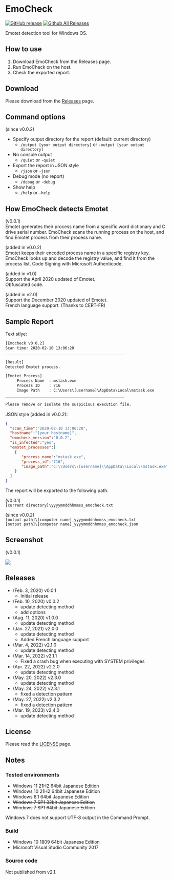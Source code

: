 # EmoCheck

[![GitHub release](https://img.shields.io/github/release/jpcertcc/emocheck.svg)](https://github.com/jpcertcc/emocheck/releases)
[![Github All Releases](https://img.shields.io/github/downloads/jpcertcc/emocheck/total.svg)](https://somsubhra.github.io/github-release-stats/?username=jpcertcc&repository=emocheck&page=1&per_page=5)

Emotet detection tool for Windows OS.

## How to use

1. Download EmoCheck from the Releases page.
2. Run EmoCheck on the host.
3. Check the exported report.

## Download

Please download from the [Releases](https://github.com/JPCERTCC/EmoCheck/releases) page.

## Command options

(since v0.0.2)  

- Specify output directory for the report (default: current directory)
  - `/output [your output directory]` or `-output [your output directory]`
- No console output
  - `/quiet` or `-quiet`
- Export the report in JSON style
  - `/json` or `-json`
- Debug mode (no report)
  - `/debug` or `-debug`
- Show help
  - `/help` or `-help`

## How EmoCheck detects Emotet

(v0.0.1)  
Emotet generates their process name from a specific word dictionary and C drive serial number.
EmoCheck scans the running process on the host, and find Emotet process from their process name.

(added in v0.0.2)  
Emotet keeps their encoded process name in a specific registry key.
EmoCheck looks up and decode the registry value, and find it from the process list.
Code Signing with Microsoft Authenticode.

(added in v1.0)  
Support the April 2020 updated of Emotet.  
Obfuscated code.  

(added in v2.0)  
Support the December 2020 updated of Emotet.  
French language support. (Thanks to CERT-FR)

## Sample Report

Text stlye:  

```txt
[Emocheck v0.0.2]
Scan time: 2020-02-10 13:06:20
____________________________________________________

[Result]
Detected Emotet process.

[Emotet Process]
     Process Name  : mstask.exe
     Process ID    : 716
     Image Path    : C:\Users\[username]\AppData\Local\mstask.exe
____________________________________________________

Please remove or isolate the suspicious execution file.
```

JSON style (added in v0.0.2):  

```json
{
  "scan_time":"2020-02-10 13:06:20",
  "hostname":"[your hostname]",
  "emocheck_version":"0.0.2",
  "is_infected":"yes",
  "emotet_processes":[
    {
       "process_name":"mstask.exe",
       "process_id":"716",
       "image_path":"C:\\Users\\[username]\\AppData\\Local\\mstask.exe"
    }
  ]
}
```

The report will be exported to the following path.

(v0.0.1)  
`[current directory]\yyyymmddhhmmss_emocheck.txt`

(since v0.0.2)  
`[output path]\[computer name]_yyyymmddhhmmss_emocheck.txt`  
`[output path]\[computer name]_yyyymmddhhmmss_emocheck.json`

## Screenshot

(v0.0.1)  
<div align="left"><img src="./img/report_en.png"></div>

## Releases

- (Feb. 3, 2020) v0.0.1
  - Initial release
- (Feb. 10, 2020) v0.0.2
  - update detecting method
  - add options
- (Aug. 11, 2020) v1.0.0
  - update detecting method
- (Jan. 27, 2021) v2.0.0
  - update detecting method
  - Added French language support
- (Mar. 4, 2022) v2.1.0
  - update detecting method
- (Mar. 14, 2022) v2.1.1
  - Fixed a crash bug when executing with SYSTEM privileges
- (Apr. 22, 2022) v2.2.0
  - update detecting method
- (May. 20, 2022) v2.3.0
  - update detecting method
- (May. 24, 2022) v2.3.1
  - fixed a detection pattern
- (May. 27, 2022) v2.3.2
  - fixed a detection pattern
- (Mar. 19, 2023) v2.4.0
  - update detecting method

## License

Please read the [LICENSE](https://github.com/JPCERTCC/EmoCheck/blob/master/LICENSE.txt) page.

## Notes

### Tested environments

- Windows 11 21H2 64bit Japanese Edition
- Windows 10 21H2 64bit Japanese Edition
- Windows 8.1 64bit Japanese Edition
- ~~Windows 7 SP1 32bit Japanese Edition~~
- ~~Windows 7 SP1 64bit Japanese Edition~~

Windows 7 does not support UTF-8 output in the Command Prompt.


### Build

- Windows 10 1809 64bit Japanese Edition
- Microsoft Visual Studio Community 2017

### Source code

Not published from v2.1.
